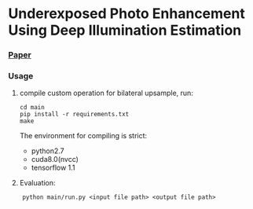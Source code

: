 # Underexposed Photo Enhancement Using Deep Illumination Estimation

### [Paper](https://drive.google.com/file/d/1CCd0NVEy0yM2ulcrx44B1bRPDmyrgNYH/view?usp=sharing)

### Usage

1. compile custom operation for bilateral upsample, run:
    ```shell
    cd main
    pip install -r requirements.txt
    make
    ```
   The environment for compiling is strict: 
   * python2.7
   * cuda8.0(nvcc)
   * tensorflow 1.1
   
3. Evaluation:
```shell
    python main/run.py <input file path> <output file path>
```    
